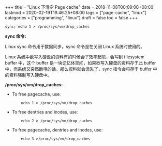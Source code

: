 +++
title = "Linux 下清空 Page cache"
date = 2018-11-08T00:09:00+08:00
lastmod = 2020-02-19T19:46:25+08:00
tags = ["page-cache", "linux"]
categories = ["programming", "linux"]
draft = false
toc = false
+++

```shell
sync; echo 1 > /proc/sys/vm/drop_caches
```

<!--more-->

**sync 命令:**

Linux sync 命令用于数据同步，sync 命令是在关闭 Linux 系统时使用的。

Linux 系统中欲写入硬盘的资料有的时候会了效率起见，会写到 filesystem buffer 中，这个 buffer 是一块记忆体空间，如果欲写入硬盘的资料存于此 buffer 中，而系统又突然断电的话，那么资料就会流失了，sync 指令会将存于 buffer 中的资料强制写入硬盘中。

**/proc/sys/vm/drop\_caches:**

-   To free pagecache, use:

    ```shell
        echo 1 > /proc/sys/vm/drop_caches
    ```
-   To free dentries and inodes, use:

    ```shell
        echo 2 > /proc/sys/vm/drop_caches
    ```
-   To free pagecache, dentries and inodes, use:

    ```shell
        echo 3 >/proc/sys/vm/drop_caches
    ```

